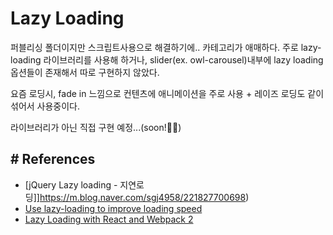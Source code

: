 # Lazy Loading
>

퍼블리싱 폴더이지만 스크립트사용으로 해결하기에.. 카테고리가 애매하다.
주로 lazy-loading 라이브러리를 사용해 하거나,
slider(ex. owl-carousel)내부에 lazy loading 옵션들이 존재해서
따로 구현하지 않았다.

요즘 로딩시,
fade in 느낌으로 컨텐츠에 애니메이션을 주로 사용 + 레이즈 로딩도 같이 섞어서 사용중이다.

라이브러리가 아닌 직접 구현 예정...(soon!🐱‍👤)


## # References
- [jQuery Lazy loading - 지연로딩]]https://m.blog.naver.com/sgj4958/221827700698)
- [Use lazy-loading to improve loading speed](https://web.dev/lazy-loading/)
- [Lazy Loading with React and Webpack 2](https://medium.com/front-end-weekly/lazy-loading-with-react-and-webpack-2-8e9e586cf442)
